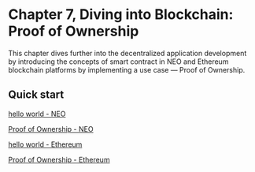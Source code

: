 # Chapter 7, Diving into Blockchain: Proof of Ownership 
This chapter dives further into the decentralized application development by introducing the concepts of smart contract in NEO and Ethereum blockchain platforms by implementing a use case — Proof of Ownership. 

## Quick start

[hello world - NEO](./NEO/hello_world)

[Proof of Ownership - NEO](./NEO/proof_of_ownership_app)

[hello world - Ethereum](./ethereum/hello_world)

[Proof of Ownership - Ethereum](./ethereum/proof_of_ownership_app)